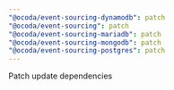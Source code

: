 ```yaml
---
"@ocoda/event-sourcing-dynamodb": patch
"@ocoda/event-sourcing": patch
"@ocoda/event-sourcing-mariadb": patch
"@ocoda/event-sourcing-mongodb": patch
"@ocoda/event-sourcing-postgres": patch
---
```


Patch update dependencies
